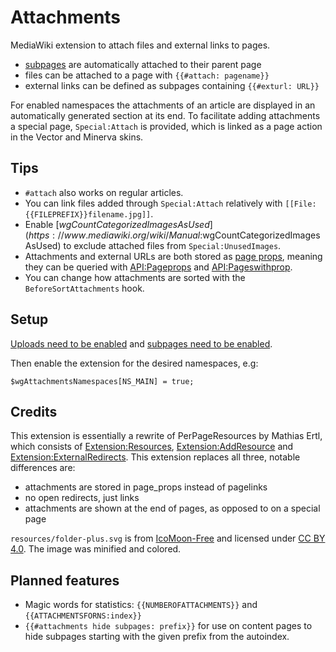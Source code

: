 # Attachments

MediaWiki extension to attach files and external links to pages.

* [subpages](https://www.mediawiki.org/wiki/Help:Subpages) are automatically attached to their parent page
* files can be attached to a page with `{{#attach: pagename}}`
* external links can be defined as subpages containing `{{#exturl: URL}}`

For enabled namespaces the attachments of an article are displayed in an automatically generated section at its end. To facilitate adding attachments a special page, `Special:Attach` is provided, which is linked as a page action in the Vector and Minerva skins.

## Tips

* `#attach` also works on regular articles.
* You can link files added through `Special:Attach` relatively with `[[File:{{FILEPREFIX}}filename.jpg]]`.
* Enable [$wgCountCategorizedImagesAsUsed](https://www.mediawiki.org/wiki/Manual:$wgCountCategorizedImagesAsUsed) to exclude attached files from `Special:UnusedImages`.
* Attachments and external URLs are both stored as [page props](https://www.mediawiki.org/wiki/Manual:Page_props_table), meaning they can be queried with [API:Pageprops](https://www.mediawiki.org/wiki/API:Pageprops) and [API:Pageswithprop](https://www.mediawiki.org/wiki/API:Pageswithprop).
* You can change how attachments are sorted with the `BeforeSortAttachments` hook.

## Setup

[Uploads need to be enabled](https://www.mediawiki.org/wiki/Manual:Configuring_file_uploads#Setting_uploads_on/off) and [subpages need to be enabled](https://www.mediawiki.org/wiki/Manual:LocalSettings.php#Enabling_subpages).

Then enable the extension for the desired namespaces, e.g:

	$wgAttachmentsNamespaces[NS_MAIN] = true;

## Credits

This extension is essentially a rewrite of PerPageResources by Mathias Ertl, which consists of [Extension:Resources](https://fs.fsinf.at/wiki/Resources), [Extension:AddResource](https://fs.fsinf.at/wiki/AddResource) and [Extension:ExternalRedirects](https://github.com/mathiasertl/ExternalRedirects). This extension replaces all three, notable differences are:

* attachments are stored in page\_props instead of pagelinks
* no open redirects, just links
* attachments are shown at the end of pages, as opposed to on a special page

`resources/folder-plus.svg` is from [IcoMoon-Free](https://github.com/Keyamoon/IcoMoon-Free) and licensed under [CC BY 4.0](http://creativecommons.org/licenses/by/4.0/). The image was minified and colored.

## Planned features

* Magic words for statistics: `{{NUMBEROFATTACHMENTS}}` and `{{ATTACHMENTSFORNS:index}}`
* `{{#attachments hide subpages: prefix}}` for use on content pages to hide subpages starting with the given prefix from the autoindex.

